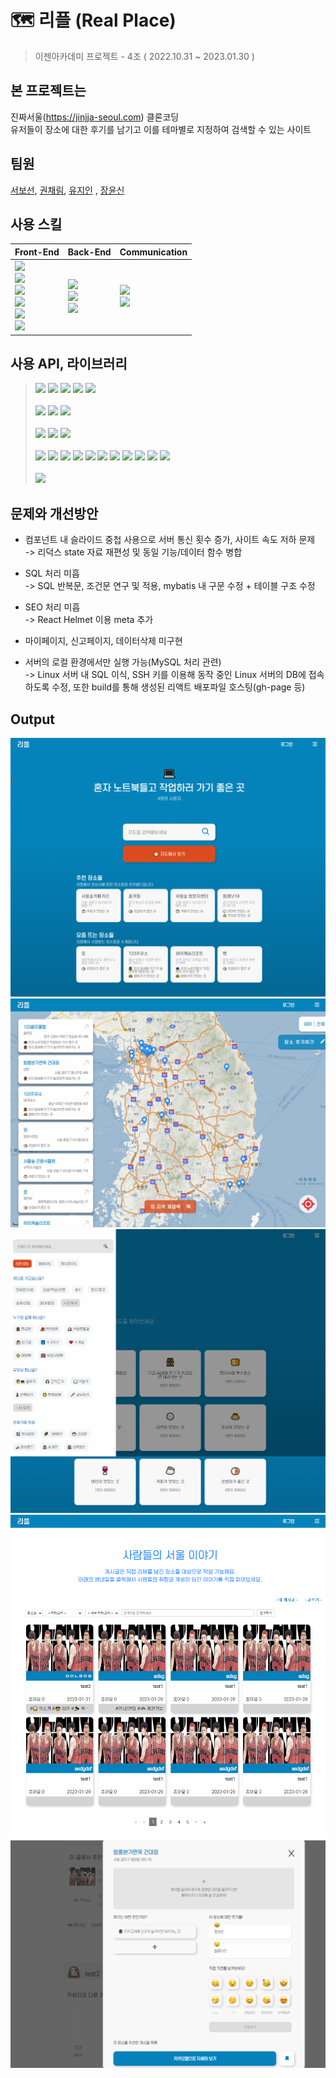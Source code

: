 # 🗺️ 리플 (Real Place)

> 이젠아카데미 프로젝트 - 4조 ( 2022.10.31 ~ 2023.01.30 )
  
## 본 프로젝트는
진짜서울(https://jinjja-seoul.com) 클론코딩   
유저들이 장소에 대한 후기를 남기고 이를 테마별로 지정하여 검색할 수 있는 사이트
 
## 팀원
[서보선](https://github.com/sqhtjs0104), [권채림](https://github.com/zzemoo), [유지인](https://github.com/xoxoinny0) , [장윤신](https://github.com/yun-sin)

## 사용 스킬

|Front-End|Back-End|Communication|
|:---|:---|:---|
|<img src="https://img.shields.io/badge/HTML5-E34F26?style=flat-square&logo=HTML5&logoColor=white"/><br/><img src="https://img.shields.io/badge/CSS-1572B6?style=flat-square&logo=CSS3&logoColor=white"/></br><img src="https://img.shields.io/badge/Sass-CC6699?style=flat-square&logo=Sass&logoColor=white"/></br><img src="https://img.shields.io/badge/JavaScript-F7DF1E?style=flat-square&logo=JavaScript&logoColor=white"/></br><img src="https://img.shields.io/badge/React-61DAFB?style=flat-square&logo=React&logoColor=white"/></br><img src="https://img.shields.io/badge/Redux-764ABC?style=flat-square&logo=Redux&logoColor=white"/>|<img src="https://img.shields.io/badge/JavaScript-F7DF1E?style=flat-square&logo=JavaScript&logoColor=white"/><br/><img src="https://img.shields.io/badge/MySQL-4479A1?style=flat-square&logo=MySQL&logoColor=white"/></br><img src="https://img.shields.io/badge/Node.js-339933?style=flat-square&logo=Node.js&logoColor=white"/>|<img src="https://img.shields.io/badge/Figma-F24E1E?style=flat-square&logo=figma&logoColor=white"/></br><img src="https://img.shields.io/badge/Github-181717?style=flat-square&logo=github&logoColor=white"/>|

 
## 사용 API, 라이브러리
> <img src="https://img.shields.io/badge/react_helmet_async-eee?style=flat-square"/>
> <img src="https://img.shields.io/badge/react_router_dom-eee?style=flat-square"/>
> <img src="https://img.shields.io/badge/react_modal-eee?style=flat-square"/>
> <img src="https://img.shields.io/badge/react_glider-eee?style=flat-square"/>
> <img src="https://img.shields.io/badge/react_loader_slider-eee?style=flat-square"/>
> <br/><br/>
> <img src="https://img.shields.io/badge/classnames-eee?style=flat-square"/>
> <img src="https://img.shields.io/badge/fortawesome-eee?style=flat-square"/>
> <img src="https://img.shields.io/badge/ckeditor4-eee?style=flat-square"/>
> <br/><br/>
> <img src="https://img.shields.io/badge/dayjs-eee?style=flat-square"/>
> <img src="https://img.shields.io/badge/axios-eee?style=flat-square"/>
> <img src="https://img.shields.io/badge/lodash-eee?style=flat-square"/>
> <br/><br/>
> <img src="https://img.shields.io/badge/express-eee?style=flat-square"/>
> <img src="https://img.shields.io/badge/nodemon-eee?style=flat-square"/>
> <img src="https://img.shields.io/badge/dotenv-eee?style=flat-square"/>
> <img src="https://img.shields.io/badge/cookie_parser-eee?style=flat-square"/>
> <img src="https://img.shields.io/badge/body_parser-eee?style=flat-square"/>
> <img src="https://img.shields.io/badge/mysql2-eee?style=flat-square"/>
> <img src="https://img.shields.io/badge/mybatis_mapper-eee?style=flat-square"/>
> <img src="https://img.shields.io/badge/express_mysql_session-eee?style=flat-square"/>
> <img src="https://img.shields.io/badge/serve_static-eee?style=flat-square"/>
> <img src="https://img.shields.io/badge/multer-eee?style=flat-square"/>
> <img src="https://img.shields.io/badge/nodethumbnail-eee?style=flat-square"/>
> <br/><br/>
> <img src="https://img.shields.io/badge/winston-eee?style=flat-square"/>


## 문제와 개선방안
- 컴포넌트 내 슬라이드 중첩 사용으로 서버 통신 횟수 증가, 사이트 속도 저하 문제   
-> 리덕스 state 자료 재편성 및 동일 기능/데이터 함수 병합

- SQL 처리 미흡   
-> SQL 반복문, 조건문 연구 및 적용, mybatis 내 구문 수정 + 테이블 구조 수정

- SEO 처리 미흡   
-> React Helmet 이용 meta 추가

- 마이페이지, 신고페이지, 데이터삭제 미구현

- 서버의 로컬 환경에서만 실행 가능(MySQL 처리 관련)   
-> Linux 서버 내 SQL 이식, SSH 키를 이용해 동작 중인 Linux 서버의 DB에 접속하도록 수정, 또한 build를 통해 생성된 리액트 배포파일 호스팅(gh-page 등)
 
## Output
![IMG](./capture/main.png)
![IMG](./capture/map.png)
![IMG](./capture/searchTheme.png)
![IMG](./capture/bulletin.png)
![IMG](./capture/post.png)